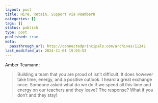 ```yaml
---
layout: post
title: Hire, Retain, Support via @8amber8
categories: []
tags: []
status: publish
type: post
published: true
meta:
  passthrough_url: http://connectedprincipals.com/archives/11242
last_modified_at: 2024-11-01 19:03:52
---
```


Amber Teamann:


>Building a team that you are proud of isn’t difficult. It does however take time, energy, and a positive outlook. I heard a great exchange once. Someone asked what do we do if we spend all this time and energy on our teachers and they leave? The response? What if you don’t and they stay!
